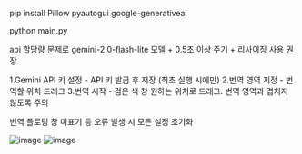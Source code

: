 pip install Pillow pyautogui google-generativeai

python main.py

api 할당량 문제로 gemini-2.0-flash-lite 모델 + 0.5초 이상 주기 + 리사이징 사용 권장

1.Gemini API 키 설정 - API 키 발급 후 저장 (최초 실행 시에만)
2.번역 영역 지정 - 번역할 위치 드래그
3.번역 시작 - 검은 색 창 원하는 위치로 드래그. 번역 영역과 겹치지 않도록 주의

번역 플로팅 창 미표기 등 오류 발생 시 모든 설정 초기화

![image](https://github.com/user-attachments/assets/ed4f4edc-7c3b-4ecf-bfd0-9d5815330ff8)
![image](https://github.com/user-attachments/assets/f5632020-bb72-4bf7-b9d7-19c65b596fea)
